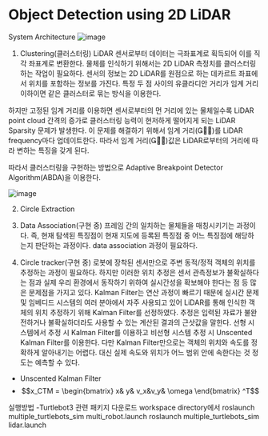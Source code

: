 # Object Detection using 2D LiDAR





System Architecture
![image](https://github.com/eunseon02/multi_turtlebot3/assets/108911413/2fef21a5-3c62-479c-bbd7-565bf1194350)


1. Clustering(클러스터링)
LiDAR 센서로부터 데이터는 극좌표계로 획득되어 이를 직각 좌표계로 변환한다. 물체를 인식하기 위해서는 2D LiDAR 측정치를 클러스터링하는 작업이 필요하다. 센서의 정보는 2D LiDAR를 원점으로 하는 데카르트 좌표에서 위치를 포함하는 정보를 가진다. 특정 두 점 사이의 유클라디안 거리가 임계 거리 이하이면 같은 클러스터로 묶는 방식을 이용한다.

 하지만 고정된 임계 거리를 이용하면 센서로부터의 먼 거리에 있는 물체일수록 LiDAR point cloud 간격의 증가로 클러스터링 능력이 현저하게 떨어지게 되는 LiDAR Sparsity 문제가 발생한다. 이 문제를 해결하기 위해서 임계 거리()를 LiDAR frequency마다 업데이트한다. 따라서 임계 거리()값은 LiDAR로부터의 거리에 따라 변하는 특징을 갖게 된다.
 
 따라서 클러스터링을 구현하는 방법으로 Adaptive Breakpoint Detector Algorithm(ABDA)을 이용한다.

 ![image](https://github.com/eunseon02/multi_turtlebot3/assets/108911413/e9ff6622-c257-4b6e-8a02-80a742187d8a)


2. Circle Extraction

4. Data Association(구현 중)
프레임 간의 일치하는 물체들을 매칭시키기는 과정이다. 즉, 현재 탐색된 특징점이 현재 지도에 등록된 특징점 중 어느 특징점에 해당하
는지 판단하는 과정이다. data association 과정이 필요하다.

5. Circle tracker(구현 중)
로봇에 장착된 센서만으로 주변 동적/정적 객체의 위치를 추정하는 과정이 필요하다. 하지만 이러한 위치 추정은 센서 관측정보가 불확실하다는 점과 실제 우리 환경에서 동작하기 위하여 실시간성을 확보해야 한다는 점 등 많은 문제점을 가지고 있다. Kalman Filter는 연산 과정이 빠르기 때문에 실시간 문제 및 임베디드 시스템의 여러 분야에서 자주 사용되고 있어 LiDAR를 통해 인식한 객체의 위치 추정하기 위해 Kalman Filter를 선정하였다. 추정은 입력된 자료가 불완전하거나 불확실하더라도 사용할 수 있는 계산된 결과의 근삿값을 말한다. 선형 시스템에서 추정 시 Kalman Filter를 이용하고 비선형 시스템 추정 시 Unscented Kalman Filter를 이용한다. 다만 Kalman Filter만으로는 객체의 위치와 속도를 정확하게 알아내기는 어렵다. 대신 실제 속도와 위치가 어느 범위 안에 속한다는 것 정도는 예측할 수 있다.

- Unscented Kalman Filter
- 
  $$x_CTM =  \begin{bmatrix} x& y& v_x&v_y& \omega  \end{bmatrix} ^T$$



실행방법
-Turtlebot3 관련 패키지 다운로드
workspace directory에서 
roslaunch multiple_turtlebots_sim multi_robot.launch
roslaunch multiple_turtlebots_sim lidar.launch
